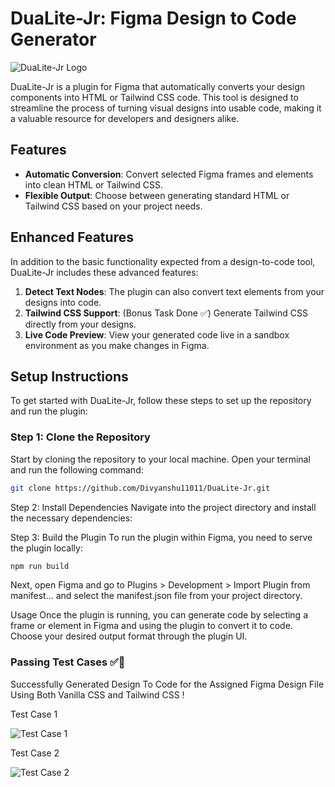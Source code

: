 # DuaLite-Jr: Figma Design to Code Generator
![DuaLite-Jr Logo](https://s12.gifyu.com/images/Saw3k.gif)


DuaLite-Jr is a plugin for Figma that automatically converts your design components into HTML or Tailwind CSS code. This tool is designed to streamline the process of turning visual designs into usable code, making it a valuable resource for developers and designers alike.

## Features

- **Automatic Conversion**: Convert selected Figma frames and elements into clean HTML or Tailwind CSS.
- **Flexible Output**: Choose between generating standard HTML or Tailwind CSS based on your project needs.

## Enhanced Features

In addition to the basic functionality expected from a design-to-code tool, DuaLite-Jr includes these advanced features:

1) **Detect Text Nodes**: The plugin can also convert text elements from your designs into code.
2) **Tailwind CSS Support**: (Bonus Task Done ✅) Generate Tailwind CSS directly from your designs.
3) **Live Code Preview**: View your generated code live in a sandbox environment as you make changes in Figma.



## Setup Instructions

To get started with DuaLite-Jr, follow these steps to set up the repository and run the plugin:

### Step 1: Clone the Repository

Start by cloning the repository to your local machine. Open your terminal and run the following command:

```bash
git clone https://github.com/Divyanshu11011/DuaLite-Jr.git
```

Step 2: Install Dependencies
Navigate into the project directory and install the necessary dependencies:

Step 3: Build the Plugin
To run the plugin within Figma, you need to serve the plugin locally:

```bash
npm run build
```
Next, open Figma and go to Plugins > Development > Import Plugin from manifest... and select the manifest.json file from your project directory.

Usage
Once the plugin is running, you can generate code by selecting a frame or element in Figma and using the plugin to convert it to code. Choose your desired output format through the plugin UI.

### Passing Test Cases ✅🥂

Successfully Generated Design To Code for the Assigned Figma Design File Using Both Vanilla CSS and Tailwind CSS !

Test Case 1

![Test Case 1](https://s9.gifyu.com/images/SaEAN.gif)

Test Case 2

![Test Case 2](https://s9.gifyu.com/images/SaEA3.gif)
